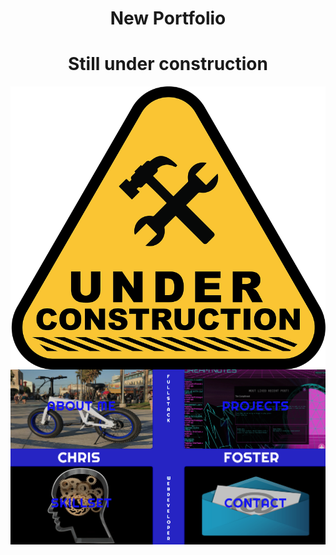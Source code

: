 
<h1 align='center'>New Portfolio</h1>
<h1 align='center'>Still under construction</h1>
<img align='center' src='./readmefiles/construction.png'>
<img src='./readmefiles/screenshot.png'>

